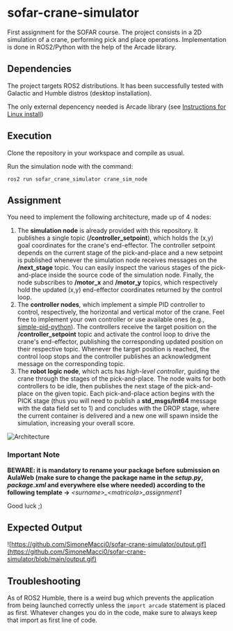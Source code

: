 # sofar-crane-simulator
First assignment for the SOFAR course. The project consists in a 2D simulation of a crane, performing pick and place operations. Implementation is done in ROS2/Python with the help of the Arcade library.

## Dependencies

The project targets ROS2 distributions. It has been successfully tested with Galactic and Humble distros (desktop installation).

The only external depencency needed is Arcade library (see [Instructions for Linux install](https://api.arcade.academy/en/latest/install/linux.html))

## Execution

Clone the repository in your workspace and compile as usual.

Run the simulation node with the command:

```ros2 run sofar_crane_simulator crane_sim_node```

## Assignment

You need to implement the following architecture, made up of 4 nodes:
1) The **simulation node** is already provided with this repository. It publishes a single topic (**/controller_setpoint**), which holds the (x,y) goal coordinates for the crane's end-effector. The controller setpoint depends on the current stage of the pick-and-place and a new setpoint is published whenever the simulation node receives messages on the **/next_stage** topic. You can easily inspect the various stages of the pick-and-place inside the source code of the simulation node. Finally, the node subscribes to **/motor_x** and **/motor_y** topics, which respectively hold the updated (x,y) end-effector coordinates returned by the control loop.
2) The **controller nodes**, which implement a simple PID controller to control, respectively, the horizontal and vertical motor of the crane. Feel free to implement your own controller or use available ones (e.g., [simple-pid-python](https://pypi.org/project/simple-pid/)).
The controllers receive the target position on the **/controller_setpoint** topic and activate the control loop to drive the crane's end-effector, publishing the corresponding updated position on their respective topic. Whenever the target position is reached, the control loop stops and the controller publishes an acknowledgment message on the corresponding topic.
3) The **robot logic node**, which acts has *high-level controller*, guiding the crane through the stages of the pick-and-place. The node waits for both controllers to be idle, then publishes the next stage of the pick-and-place on the given topic. 
Each pick-and-place action begins with the PICK stage (thus you will need to publish a **std_msgs/Int64** message with the data field set to 1) and concludes with the DROP stage, where the current container is delivered and a new one will spawn inside the simulation, increasing your overall score.

![Architecture](sofar_crane_simulator/resource/SOFAR-assign1-architecture.png)

### Important Note

**BEWARE: it is mandatory to rename your package before submission on AulaWeb (make sure to change the package name in the *setup.py*, *package.xml* and everywhere else where needed) according to the following template ->** *&lt;surname&gt;_&lt;matricola&gt;_assignment1*

Good luck ;)

## Expected Output

![https://github.com/SimoneMacci0/sofar-crane-simulator/output.gif](https://github.com/SimoneMacci0/sofar-crane-simulator/blob/main/output.gif)

## Troubleshooting

As of ROS2 Humble, there is a weird bug which prevents the application from being launched correctly unless the ```import arcade``` statement is placed as first. Whatever changes you do in the code, make sure to always keep that import as first line of code.
